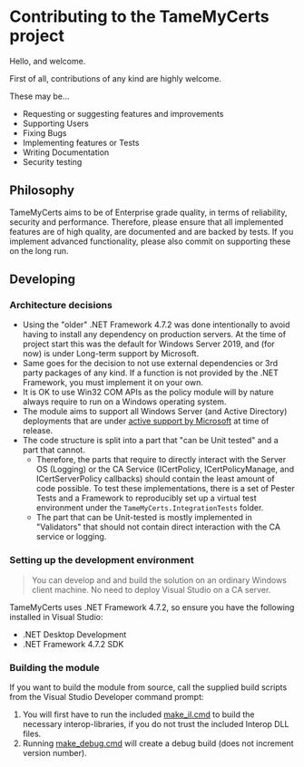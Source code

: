 # Contributing to the TameMyCerts project

Hello, and welcome.

First of all, contributions of any kind are highly welcome.

These may be...
- Requesting or suggesting features and improvements
- Supporting Users
- Fixing Bugs
- Implementing features or Tests
- Writing Documentation
- Security testing

## Philosophy

TameMyCerts aims to be of Enterprise grade quality, in terms of reliability, security and performance. Therefore, please ensure that all implemented features are of high quality, are documented and are backed by tests. If you implement advanced functionality, please also commit on supporting these on the long run.

## Developing

### Architecture decisions

- Using the "older" .NET Framework 4.7.2 was done intentionally to avoid having to install any dependency on production servers. At the time of project start this was the default for Windows Server 2019, and (for now) is under Long-term support by Microsoft.
- Same goes for the decision to not use external dependencies or 3rd party packages of any kind. If a function is not provided by the .NET Framework, you must implement it on your own.
- It is OK to use Win32 COM APIs as the policy module will by nature always require to run on a Windows operating system.
- The module aims to support all Windows Server (and Active Directory) deployments that are under [active support by Microsoft](https://learn.microsoft.com/en-us/lifecycle/products/) at time of release.
- The code structure is split into a part that "can be Unit tested" and a part that cannot.
    - Therefore, the parts that require to directly interact with the Server OS (Logging) or the CA Service (ICertPolicy, ICertPolicyManage, and ICertServerPolicy callbacks) should contain the least amount of code possible. To test these implementations, there is a set of Pester Tests and a Framework to reproducibly set up a virtual test environment under the `TameMyCerts.IntegrationTests` folder.
    - The part that can be Unit-tested is mostly implemented in "Validators" that should not contain direct interaction with the CA service or logging.

### Setting up the development environment

> You can develop and and build the solution on an ordinary Windows client machine. No need to deploy Visual Studio on a CA server.

TameMyCerts uses .NET Framework 4.7.2, so ensure you have the following installed in Visual Studio:

- .NET Desktop Development
- .NET Framework 4.7.2 SDK

### Building the module

If you want to build the module from source, call the supplied build scripts from the Visual Studio Developer command prompt:

1. You will first have to run the included [make_il.cmd](TameMyCerts/make_il.cmd) to build the necessary interop-libraries, if you do not trust the included Interop DLL files.
2. Running [make_debug.cmd](TameMyCerts/make_debug.cmd) will create a debug build (does not increment version number).